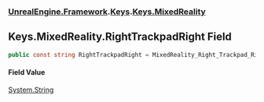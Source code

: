 ### [UnrealEngine.Framework](./UnrealEngine-Framework.md 'UnrealEngine.Framework').[Keys](./Keys.md 'UnrealEngine.Framework.Keys').[Keys.MixedReality](./Keys-MixedReality.md 'UnrealEngine.Framework.Keys.MixedReality')
## Keys.MixedReality.RightTrackpadRight Field
  
```csharp
public const string RightTrackpadRight = MixedReality_Right_Trackpad_Right;
```
#### Field Value
[System.String](https://docs.microsoft.com/en-us/dotnet/api/System.String 'System.String')  
